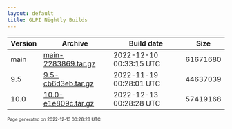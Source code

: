 ```yaml
---
layout: default
title: GLPI Nightly Builds
---
```


Version|Archive|Build date|Size
---|---|---|---
main|[main-2283869.tar.gz](main-2283869.tar.gz)|2022-12-10 00:33:15 UTC|61671680
9.5|[9.5-cb6d3eb.tar.gz](9.5-cb6d3eb.tar.gz)|2022-11-19 00:28:01 UTC|44637039
10.0|[10.0-e1e809c.tar.gz](10.0-e1e809c.tar.gz)|2022-12-13 00:28:28 UTC|57419168

<font size="1">Page generated on 2022-12-13 00:28:28 UTC</font>
